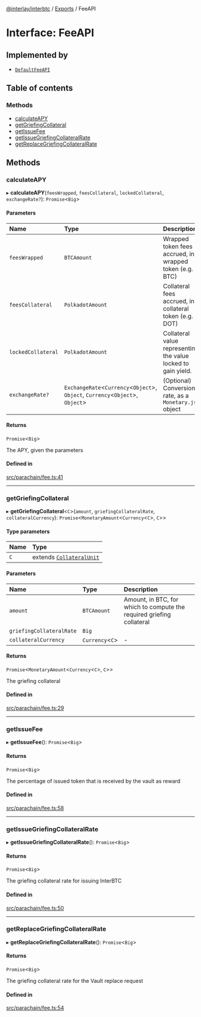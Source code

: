 [@interlay/interbtc](/README.md) / [Exports](/modules.md) / FeeAPI

# Interface: FeeAPI

## Implemented by

- [`DefaultFeeAPI`](/classes/DefaultFeeAPI.md)

## Table of contents

### Methods

- [calculateAPY](/interfaces/FeeAPI.md#calculateapy)
- [getGriefingCollateral](/interfaces/FeeAPI.md#getgriefingcollateral)
- [getIssueFee](/interfaces/FeeAPI.md#getissuefee)
- [getIssueGriefingCollateralRate](/interfaces/FeeAPI.md#getissuegriefingcollateralrate)
- [getReplaceGriefingCollateralRate](/interfaces/FeeAPI.md#getreplacegriefingcollateralrate)

## Methods

### calculateAPY

▸ **calculateAPY**(`feesWrapped`, `feesCollateral`, `lockedCollateral`, `exchangeRate?`): `Promise`<`Big`\>

#### Parameters

| Name | Type | Description |
| :------ | :------ | :------ |
| `feesWrapped` | `BTCAmount` | Wrapped token fees accrued, in wrapped token (e.g. BTC) |
| `feesCollateral` | `PolkadotAmount` | Collateral fees accrued, in collateral token (e.g. DOT) |
| `lockedCollateral` | `PolkadotAmount` | Collateral value representing the value locked to gain yield. |
| `exchangeRate?` | `ExchangeRate`<`Currency`<`Object`\>, `Object`, `Currency`<`Object`\>, `Object`\> | (Optional) Conversion rate, as a `Monetary.js` object |

#### Returns

`Promise`<`Big`\>

The APY, given the parameters

#### Defined in

[src/parachain/fee.ts:41](https://github.com/interlay/interbtc-js/blob/f88be88/src/parachain/fee.ts#L41)

___

### getGriefingCollateral

▸ **getGriefingCollateral**<`C`\>(`amount`, `griefingCollateralRate`, `collateralCurrency`): `Promise`<`MonetaryAmount`<`Currency`<`C`\>, `C`\>\>

#### Type parameters

| Name | Type |
| :------ | :------ |
| `C` | extends [`CollateralUnit`](/modules.md#collateralunit) |

#### Parameters

| Name | Type | Description |
| :------ | :------ | :------ |
| `amount` | `BTCAmount` | Amount, in BTC, for which to compute the required griefing collateral |
| `griefingCollateralRate` | `Big` |  |
| `collateralCurrency` | `Currency`<`C`\> | - |

#### Returns

`Promise`<`MonetaryAmount`<`Currency`<`C`\>, `C`\>\>

The griefing collateral

#### Defined in

[src/parachain/fee.ts:29](https://github.com/interlay/interbtc-js/blob/f88be88/src/parachain/fee.ts#L29)

___

### getIssueFee

▸ **getIssueFee**(): `Promise`<`Big`\>

#### Returns

`Promise`<`Big`\>

The percentage of issued token that is received by the vault as reward

#### Defined in

[src/parachain/fee.ts:58](https://github.com/interlay/interbtc-js/blob/f88be88/src/parachain/fee.ts#L58)

___

### getIssueGriefingCollateralRate

▸ **getIssueGriefingCollateralRate**(): `Promise`<`Big`\>

#### Returns

`Promise`<`Big`\>

The griefing collateral rate for issuing InterBTC

#### Defined in

[src/parachain/fee.ts:50](https://github.com/interlay/interbtc-js/blob/f88be88/src/parachain/fee.ts#L50)

___

### getReplaceGriefingCollateralRate

▸ **getReplaceGriefingCollateralRate**(): `Promise`<`Big`\>

#### Returns

`Promise`<`Big`\>

The griefing collateral rate for the Vault replace request

#### Defined in

[src/parachain/fee.ts:54](https://github.com/interlay/interbtc-js/blob/f88be88/src/parachain/fee.ts#L54)
